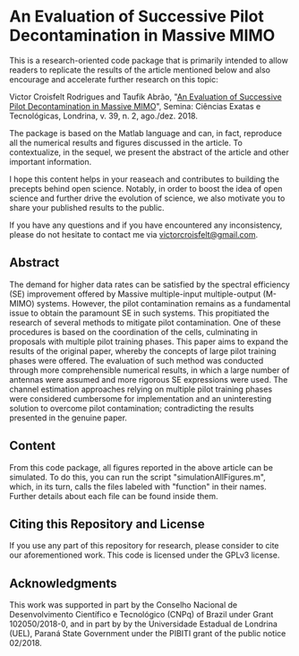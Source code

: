 # An Evaluation of Successive Pilot Decontamination in Massive MIMO

This is a research-oriented code package that is primarily intended to allow readers to replicate the results of the article mentioned below and also encourage and accelerate further research on this topic:

Victor Croisfelt Rodrigues and Taufik Abrão, "[An Evaluation of Successive Pilot Decontamination in Massive MIMO](https://doi.org/10.5433/1679-0375.2018v39n2p10)", Semina: Ciências Exatas e Tecnológicas, Londrina, v. 39, n. 2, ago./dez. 2018. 

The package is based on the Matlab language and can, in fact, reproduce all the numerical results and figures discussed in the article. To contextualize, in the sequel, we present the abstract of the article and other important information.

I hope this content helps in your reaseach and contributes to building the precepts behind open science. Notably, in order to boost the idea of open science and further drive the evolution of science, we also motivate you to share your published results to the public.

If you have any questions and if you have encountered any inconsistency, please do not hesitate to contact me via victorcroisfelt@gmail.com.

## Abstract
The demand for higher data rates can be satisfied by the spectral efficiency (SE) improvement offered by Massive multiple-input multiple-output (M-MIMO) systems. However, the pilot contamination remains as a fundamental issue to obtain the paramount SE in such systems. This propitiated the research of several methods to mitigate pilot contamination. One of these procedures is based on the coordination of the cells, culminating in proposals with multiple pilot training phases. This paper aims to expand the results of the original paper, whereby the concepts of large pilot training phases were offered. The evaluation of such method was conducted through more comprehensible numerical results, in which a large number of antennas were assumed and more rigorous SE expressions were used. The channel estimation approaches relying on multiple pilot training phases were considered cumbersome for implementation and an uninteresting solution to overcome pilot contamination; contradicting the results presented in the genuine paper.

## Content
From this code package, all figures reported in the above article can be simulated. To do this, you can run the script "simulationAllFigures.m", which, in its turn, calls the files labeled with "function" in their names. Further details about each file can be found inside them.

## Citing this Repository and License
If you use any part of this repository for research, please consider to cite our aforementioned work. This code is licensed under the GPLv3 license. 

## Acknowledgments
This work was supported in part by the Conselho Nacional de Desenvolvimento Científico e Tecnológico (CNPq) of Brazil under Grant 102050/2018-0, and in part by by the Universidade Estadual de Londrina (UEL), Paraná State Government under the PIBITI grant of the public notice 02/2018.
